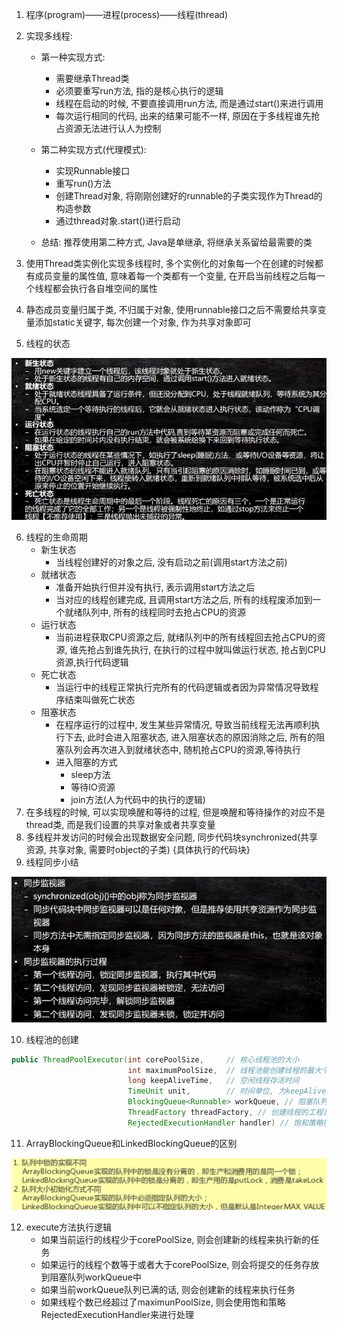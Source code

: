 1. 程序(program)——进程(process)——线程(thread)

2. 实现多线程:

   - 第一种实现方式:
     - 需要继承Thread类
     - 必须要重写run方法, 指的是核心执行的逻辑
     - 线程在启动的时候, 不要直接调用run方法, 而是通过start()来进行调用
     - 每次运行相同的代码,  出来的结果可能不一样, 原因在于多线程谁先抢占资源无法进行认人为控制

   - 第二种实现方式(代理模式):
     - 实现Runnable接口
     - 重写run()方法
     - 创建Thread对象, 将刚刚创建好的runnable的子类实现作为Thread的构造参数
     - 通过thread对象.start()进行启动
   - 总结: 推荐使用第二种方式, Java是单继承, 将继承关系留给最需要的类

3. 使用Thread类实例化实现多线程时, 多个实例化的对象每一个在创建的时候都有成员变量的属性值, 意味着每一个类都有一个变量, 在开启当前线程之后每一个线程都会执行各自堆空间的属性

4. 静态成员变量归属于类, 不归属于对象, 使用runnable接口之后不需要给共享变量添加static关键字, 每次创建一个对象, 作为共享对象即可

5. 线程的状态

 ![image-20201230104245966](images/线程的状态.png)

6. 线程的生命周期
   - 新生状态
     - 当线程创建好的对象之后, 没有启动之前(调用start方法之前)
   - 就绪状态
     - 准备开始执行但并没有执行, 表示调用start方法之后
     - 当对应的线程创建完成, 且调用start方法之后, 所有的线程废添加到一个就绪队列中, 所有的线程同时去抢占CPU的资源
   - 运行状态
     - 当前进程获取CPU资源之后, 就绪队列中的所有线程回去抢占CPU的资源, 谁先抢占到谁先执行, 在执行的过程中就叫做运行状态, 抢占到CPU资源,执行代码逻辑
   - 死亡状态
     - 当运行中的线程正常执行完所有的代码逻辑或者因为异常情况导致程序结束叫做死亡状态
   - 阻塞状态
     - 在程序运行的过程中, 发生某些异常情况, 导致当前线程无法再顺利执行下去, 此时会进入阻塞状态, 进入阻塞状态的原因消除之后, 所有的阻塞队列会再次进入到就绪状态中, 随机抢占CPU的资源,等待执行
     - 进入阻塞的方式
       - sleep方法
       - 等待IO资源
       - join方法(人为代码中的执行的逻辑)
7. 在多线程的时候, 可以实现唤醒和等待的过程, 但是唤醒和等待操作的对应不是thread类, 而是我们设置的共享对象或者共享变量
8. 多线程并发访问的时候会出现数据安全问题, 同步代码块synchronized(共享资源, 共享对象, 需要时object的子类) {具体执行的代码块}
9. 线程同步小结

 ![image-20201230170236829](images/线程同步小结.png)

10. 线程池的创建

```java
public ThreadPoolExecutor(int corePoolSize,	 	// 核心线程池的大小
                          int maximumPoolSize,  // 线程池能创建线程的最大个数
                          long keepAliveTime,	// 空闲线程存活时间
                          TimeUnit unit,		// 时间单位, 为keepAliveTime指定时间单位
                          BlockingQueue<Runnable> workQueue, // 阻塞队列, 用于保存任务的阻塞队列
                          ThreadFactory threadFactory, // 创建线程的工程类
                          RejectedExecutionHandler handler) // 饱和策略(拒绝策略)
```

11. ArrayBlockingQueue和LinkedBlockingQueue的区别

![image-20201231114927898](images/ArrayBlockingQueue和LinkedBlockingQueue的区别.png)

12. execute方法执行逻辑
    - 如果当前运行的线程少于corePoolSize, 则会创建新的线程来执行新的任务
    - 如果运行的线程个数等于或者大于corePoolSize, 则会将提交的任务存放到阻塞队列workQueue中
    - 如果当前workQueue队列已满的话, 则会创建新的线程来执行任务
    - 如果线程个数已经超过了maximunPoolSize, 则会使用饱和策略RejectedExecutionHandler来进行处理